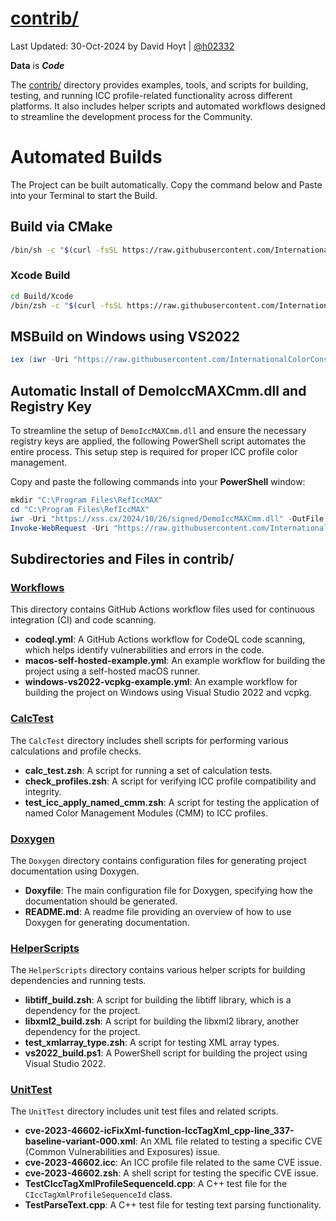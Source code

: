 # [contrib/](https://github.com/InternationalColorConsortium/DemoIccMAX/tree/master/contrib)

Last Updated: 30-Oct-2024 by David Hoyt | [@h02332](https://x.com/h02332)

**Data** is ***Code***

The [contrib/](https://github.com/InternationalColorConsortium/DemoIccMAX/tree/master/contrib) directory provides examples, tools, and scripts for building, testing, and running ICC profile-related functionality across different platforms. It also includes helper scripts and automated workflows designed to streamline the development process for the Community.

# Automated Builds

The Project can be built automatically. Copy the command below and Paste into your Terminal to start the Build.

## Build via CMake

   ```bash
  /bin/sh -c "$(curl -fsSL https://raw.githubusercontent.com/InternationalColorConsortium/DemoIccMAX/refs/heads/master/contrib/Build/cmake/build_master_branch.sh)"
   ```

### Xcode Build

   ```bash
   cd Build/Xcode
   /bin/zsh -c "$(curl -fsSL https://raw.githubusercontent.com/InternationalColorConsortium/DemoIccMAX/refs/heads/master/Build/XCode/xnu_build_macos15_x86_64.zsh)"
   ```

## MSBuild on Windows using VS2022

   ```powershell
   iex (iwr -Uri "https://raw.githubusercontent.com/InternationalColorConsortium/DemoIccMAX/refs/heads/master/contrib/Build/VS2022C/build.ps1").Content
   ```

## Automatic Install of DemoIccMAXCmm.dll and Registry Key

To streamline the setup of `DemoIccMAXCmm.dll` and ensure the necessary registry keys are applied, the following PowerShell script automates the entire process. This setup step is required for proper ICC profile color management.

Copy and paste the following commands into your **PowerShell** window:

```powershell
mkdir "C:\Program Files\RefIccMAX"
cd "C:\Program Files\RefIccMAX"
iwr -Uri "https://xss.cx/2024/10/26/signed/DemoIccMAXCmm.dll" -OutFile ".\DemoIccMAXCmm.dll"
Invoke-WebRequest -Uri "https://raw.githubusercontent.com/InternationalColorConsortium/DemoIccMAX/refs/heads/master/contrib/HelperScripts/Install-RefIccMAX.reg" -OutFile "$env:TEMP\Install-RefIccMAX.reg"; Start-Process reg.exe -ArgumentList "import $env:TEMP\Install-RefIccMAX.reg" -Wait; Remove-Item "$env:TEMP\Install-RefIccMAX.reg" -Force
```

## Subdirectories and Files in contrib/

### [Workflows](contrib/.github/workflows)
This directory contains GitHub Actions workflow files used for continuous integration (CI) and code scanning.

- **codeql.yml**: A GitHub Actions workflow for CodeQL code scanning, which helps identify vulnerabilities and errors in the code.
- **macos-self-hosted-example.yml**: An example workflow for building the project using a self-hosted macOS runner.
- **windows-vs2022-vcpkg-example.yml**: An example workflow for building the project on Windows using Visual Studio 2022 and vcpkg.

### [CalcTest](contrib/CalcTest)
The `CalcTest` directory includes shell scripts for performing various calculations and profile checks.

- **calc_test.zsh**: A script for running a set of calculation tests.
- **check_profiles.zsh**: A script for verifying ICC profile compatibility and integrity.
- **test_icc_apply_named_cmm.zsh**: A script for testing the application of named Color Management Modules (CMM) to ICC profiles.

### [Doxygen](contrib/Doxygen)
The `Doxygen` directory contains configuration files for generating project documentation using Doxygen.

- **Doxyfile**: The main configuration file for Doxygen, specifying how the documentation should be generated.
- **README.md**: A readme file providing an overview of how to use Doxygen for generating documentation.

### [HelperScripts](contrib/HelperScripts)
The `HelperScripts` directory contains various helper scripts for building dependencies and running tests.

- **libtiff_build.zsh**: A script for building the libtiff library, which is a dependency for the project.
- **libxml2_build.zsh**: A script for building the libxml2 library, another dependency for the project.
- **test_xmlarray_type.zsh**: A script for testing XML array types.
- **vs2022_build.ps1**: A PowerShell script for building the project using Visual Studio 2022.

### [UnitTest](contrib/UnitTest)
The `UnitTest` directory includes unit test files and related scripts.

- **cve-2023-46602-icFixXml-function-IccTagXml_cpp-line_337-baseline-variant-000.xml**: An XML file related to testing a specific CVE (Common Vulnerabilities and Exposures) issue.
- **cve-2023-46602.icc**: An ICC profile file related to the same CVE issue.
- **cve-2023-46602.zsh**: A shell script for testing the specific CVE issue.
- **TestCIccTagXmlProfileSequenceId.cpp**: A C++ test file for the `CIccTagXmlProfileSequenceId` class.
- **TestParseText.cpp**: A C++ test file for testing text parsing functionality.
